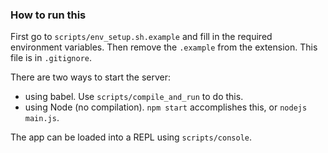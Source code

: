### How to run this

First go to `scripts/env_setup.sh.example` and fill in the required environment variables. Then remove the `.example` from the extension. This file is in `.gitignore`.

There are two ways to start the server:
- using babel. Use `scripts/compile_and_run` to do this.
- using Node (no compilation). `npm start` accomplishes this, or `nodejs main.js`.

The app can be loaded into a REPL using `scripts/console`.

